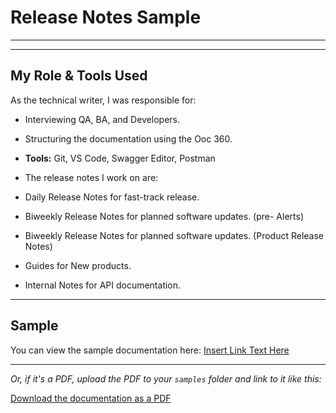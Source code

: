 # Release Notes Sample

---



---

## My Role & Tools Used
As the technical writer, I was responsible for:

* Interviewing QA, BA, and Developers.
* Structuring the documentation using the Ooc 360.
* **Tools:** Git, VS Code, Swagger Editor, Postman

* The release notes I work on are:
* Daily Release Notes for fast-track release.
* Biweekly Release Notes for planned software updates. (pre- Alerts)
* Biweekly Release Notes for planned software updates. (Product Release Notes)
* Guides for New products.
* Internal Notes for API documentation.

---

## Sample
You can view the sample documentation here: [Insert Link Text Here](https://your-live-link.com)

---

*Or, if it's a PDF, upload the PDF to your `samples` folder and link to it like this:*

[Download the documentation as a PDF](./your-file-name.pdf)
